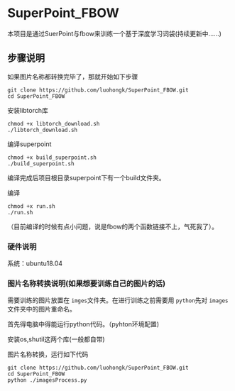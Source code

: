 # SuperPoint_FBOW

本项目是通过SuerPoint与fbow来训练一个基于深度学习词袋(持续更新中......)

## 步骤说明

如果图片名称都转换完毕了，那就开始如下步骤

```
git clone https://github.com/luohongk/SuperPoint_FBOW.git
cd SuperPoint_FBOW
```

安装libtorch库

```
chmod +x libtorch_download.sh
./libtorch_download.sh
```

编译superpoint

```
chmod +x build_superpoint.sh
./build_superpoint.sh
```

编译完成后项目根目录superpoint下有一个build文件夹。

编译

```
chmod +x run.sh
./run.sh
```

（目前编译的时候有点小问题，说是fbow的两个函数链接不上，气死我了）。

### 硬件说明

系统：ubuntu18.04

### 图片名称转换说明(如果想要训练自己的图片的话)

需要训练的图片放置在 `imges`文件夹。在进行训练之前需要用 `python`先对 `images`文件夹中的图片重命名。

首先得电脑中得能运行python代码。（pyhton环境配置)

安装os,shutil这两个库(一般都自带)

图片名称转换，运行如下代码

```
git clone https://github.com/luohongk/SuperPoint_FBOW.git
cd SuperPoint_FBOW
python ./imagesProcess.py
```
